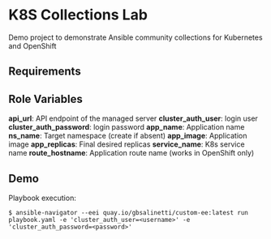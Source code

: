 # K8S Collections Lab

Demo project to demonstrate Ansible community collections for Kubernetes and OpenShift

Requirements
------------


Role Variables
--------------
**api_url**: API endpoint of the managed server
**cluster_auth_user**: login user
**cluster_auth_password**: login password
**app_name**: Application name
**ns_name**: Target namespace (create if absent)
**app_image**: Application image
**app_replicas**: Final desired replicas
**service_name**: K8s service name
**route_hostname**: Application route name (works in OpenShift only)

Demo
----

Playbook execution:
```
$ ansible-navigator --eei quay.io/gbsalinetti/custom-ee:latest run playbook.yaml -e 'cluster_auth_user=<username>' -e 'cluster_auth_password=<password>'

```

